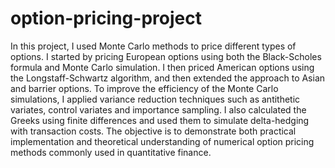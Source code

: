 # option-pricing-project
In this project, I used Monte Carlo methods to price different types of options. I started by pricing European options using both the Black-Scholes formula and Monte Carlo simulation. I then priced American options using the Longstaff-Schwartz algorithm, and then extended the approach to Asian and barrier options. To improve the efficiency of the Monte Carlo simulations, I applied variance reduction techniques such as antithetic variates, control variates and importance sampling. I also calculated the Greeks using finite differences and used them to simulate delta-hedging with transaction costs. The objective is to demonstrate both practical implementation and theoretical understanding of numerical option pricing methods commonly used in quantitative finance.
